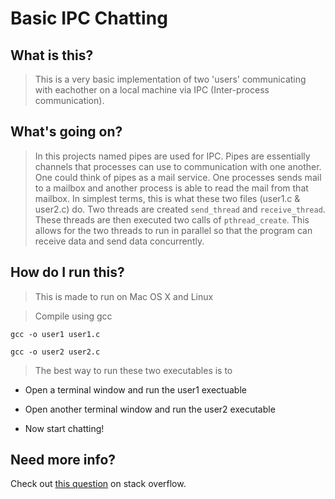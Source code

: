 # Basic IPC Chatting

## What is this?

> This is a very basic implementation of two 'users' communicating with eachother on a local machine via IPC (Inter-process communication).

## What's going on?

> In this projects named pipes are used for IPC. Pipes are essentially channels that processes can use to communication with one another. One could think of pipes as a mail service. One processes sends mail to a mailbox and another process is able to read the mail from that mailbox. In simplest terms, this is what these two files (user1.c & user2.c) do. Two threads are created `send_thread` and `receive_thread`. These threads are then executed two calls of `pthread_create`. This allows for the two threads to run in parallel so that the program can receive data and send data concurrently.


## How do I run this?

> This is made to run on Mac OS X and Linux

> Compile using gcc

`gcc -o user1 user1.c`

`gcc -o user2 user2.c`

> The best way to run these two executables is to

* Open a terminal window and run the user1 exectuable

* Open another terminal window and run the user2 executable

* Now start chatting!


## Need more info?
Check out [this question](https://stackoverflow.com/questions/2784500/how-to-send-a-simple-string-between-two-programs-using-pipes) on stack overflow.
